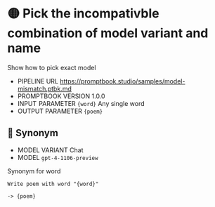 # 🟡 Pick the incompativble combination of model variant and name

Show how to pick exact model

-   PIPELINE URL https://promptbook.studio/samples/model-mismatch.ptbk.md
-   PROMPTBOOK VERSION 1.0.0
-   INPUT  PARAMETER `{word}` Any single word
-   OUTPUT PARAMETER `{poem}`

## 💬 Synonym

-   MODEL VARIANT Chat
-   MODEL `gpt-4-1106-preview`

Synonym for word

```text
Write poem with word "{word}"
```

`-> {poem}`

